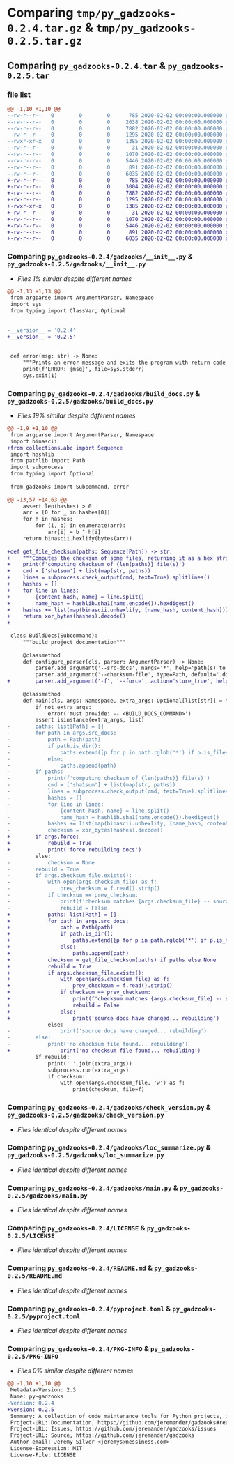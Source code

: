 # Comparing `tmp/py_gadzooks-0.2.4.tar.gz` & `tmp/py_gadzooks-0.2.5.tar.gz`

## Comparing `py_gadzooks-0.2.4.tar` & `py_gadzooks-0.2.5.tar`

### file list

```diff
@@ -1,10 +1,10 @@
--rw-r--r--   0        0        0      785 2020-02-02 00:00:00.000000 py_gadzooks-0.2.4/gadzooks/__init__.py
--rw-r--r--   0        0        0     2638 2020-02-02 00:00:00.000000 py_gadzooks-0.2.4/gadzooks/build_docs.py
--rw-r--r--   0        0        0     7882 2020-02-02 00:00:00.000000 py_gadzooks-0.2.4/gadzooks/check_version.py
--rw-r--r--   0        0        0     1295 2020-02-02 00:00:00.000000 py_gadzooks-0.2.4/gadzooks/loc_summarize.py
--rwxr-xr-x   0        0        0     1385 2020-02-02 00:00:00.000000 py_gadzooks-0.2.4/gadzooks/main.py
--rw-r--r--   0        0        0       31 2020-02-02 00:00:00.000000 py_gadzooks-0.2.4/.gitignore
--rw-r--r--   0        0        0     1070 2020-02-02 00:00:00.000000 py_gadzooks-0.2.4/LICENSE
--rw-r--r--   0        0        0     5446 2020-02-02 00:00:00.000000 py_gadzooks-0.2.4/README.md
--rw-r--r--   0        0        0      891 2020-02-02 00:00:00.000000 py_gadzooks-0.2.4/pyproject.toml
--rw-r--r--   0        0        0     6035 2020-02-02 00:00:00.000000 py_gadzooks-0.2.4/PKG-INFO
+-rw-r--r--   0        0        0      785 2020-02-02 00:00:00.000000 py_gadzooks-0.2.5/gadzooks/__init__.py
+-rw-r--r--   0        0        0     3004 2020-02-02 00:00:00.000000 py_gadzooks-0.2.5/gadzooks/build_docs.py
+-rw-r--r--   0        0        0     7882 2020-02-02 00:00:00.000000 py_gadzooks-0.2.5/gadzooks/check_version.py
+-rw-r--r--   0        0        0     1295 2020-02-02 00:00:00.000000 py_gadzooks-0.2.5/gadzooks/loc_summarize.py
+-rwxr-xr-x   0        0        0     1385 2020-02-02 00:00:00.000000 py_gadzooks-0.2.5/gadzooks/main.py
+-rw-r--r--   0        0        0       31 2020-02-02 00:00:00.000000 py_gadzooks-0.2.5/.gitignore
+-rw-r--r--   0        0        0     1070 2020-02-02 00:00:00.000000 py_gadzooks-0.2.5/LICENSE
+-rw-r--r--   0        0        0     5446 2020-02-02 00:00:00.000000 py_gadzooks-0.2.5/README.md
+-rw-r--r--   0        0        0      891 2020-02-02 00:00:00.000000 py_gadzooks-0.2.5/pyproject.toml
+-rw-r--r--   0        0        0     6035 2020-02-02 00:00:00.000000 py_gadzooks-0.2.5/PKG-INFO
```

### Comparing `py_gadzooks-0.2.4/gadzooks/__init__.py` & `py_gadzooks-0.2.5/gadzooks/__init__.py`

 * *Files 1% similar despite different names*

```diff
@@ -1,13 +1,13 @@
 from argparse import ArgumentParser, Namespace
 import sys
 from typing import ClassVar, Optional
 
 
-__version__ = '0.2.4'
+__version__ = '0.2.5'
 
 
 def error(msg: str) -> None:
     """Prints an error message and exits the program with return code 1."""
     print(f'ERROR: {msg}', file=sys.stderr)
     sys.exit(1)
```

### Comparing `py_gadzooks-0.2.4/gadzooks/build_docs.py` & `py_gadzooks-0.2.5/gadzooks/build_docs.py`

 * *Files 19% similar despite different names*

```diff
@@ -1,9 +1,10 @@
 from argparse import ArgumentParser, Namespace
 import binascii
+from collections.abc import Sequence
 import hashlib
 from pathlib import Path
 import subprocess
 from typing import Optional
 
 from gadzooks import Subcommand, error
 
@@ -13,57 +14,63 @@
     assert len(hashes) > 0
     arr = [0 for _ in hashes[0]]
     for h in hashes:
         for (i, b) in enumerate(arr):
             arr[i] = b ^ h[i]
     return binascii.hexlify(bytes(arr))
 
+def get_file_checksum(paths: Sequence[Path]) -> str:
+    """Computes the checksum of some files, returning it as a hex string."""
+    print(f'computing checksum of {len(paths)} file(s)')
+    cmd = ['sha1sum'] + list(map(str, paths))
+    lines = subprocess.check_output(cmd, text=True).splitlines()
+    hashes = []
+    for line in lines:
+        [content_hash, name] = line.split()
+        name_hash = hashlib.sha1(name.encode()).hexdigest()
+    hashes += list(map(binascii.unhexlify, [name_hash, content_hash]))
+    return xor_bytes(hashes).decode()
+
 
 class BuildDocs(Subcommand):
     """build project documentation"""
 
     @classmethod
     def configure_parser(cls, parser: ArgumentParser) -> None:
         parser.add_argument('--src-docs', nargs='*', help='path(s) to input docs (will use checksum to decide whether to rebuild)')
         parser.add_argument('--checksum-file', type=Path, default='.doc-checksum', help='checksum file')
+        parser.add_argument('-f', '--force', action='store_true', help='force rebuild')
 
     @classmethod
     def main(cls, args: Namespace, extra_args: Optional[list[str]] = None) -> None:
         if not extra_args:
             error('must provide: -- <BUILD_DOCS_COMMAND>')
         assert isinstance(extra_args, list)
-        paths: list[Path] = []
-        for path in args.src_docs:
-            path = Path(path)
-            if path.is_dir():
-                paths.extend([p for p in path.rglob('*') if p.is_file()])
-            else:
-                paths.append(path)
-        if paths:
-            print(f'computing checksum of {len(paths)} file(s)')
-            cmd = ['sha1sum'] + list(map(str, paths))
-            lines = subprocess.check_output(cmd, text=True).splitlines()
-            hashes = []
-            for line in lines:
-                [content_hash, name] = line.split()
-                name_hash = hashlib.sha1(name.encode()).hexdigest()
-            hashes += list(map(binascii.unhexlify, [name_hash, content_hash]))
-            checksum = xor_bytes(hashes).decode()
+        if args.force:
+            rebuild = True
+            print('force rebuilding docs')
         else:
-            checksum = None
-        rebuild = True
-        if args.checksum_file.exists():
-            with open(args.checksum_file) as f:
-                prev_checksum = f.read().strip()
-            if checksum == prev_checksum:
-                print(f'checksum matches {args.checksum_file} -- source docs are unchanged')
-                rebuild = False
+            paths: list[Path] = []
+            for path in args.src_docs:
+                path = Path(path)
+                if path.is_dir():
+                    paths.extend([p for p in path.rglob('*') if p.is_file()])
+                else:
+                    paths.append(path)
+            checksum = get_file_checksum(paths) if paths else None
+            rebuild = True
+            if args.checksum_file.exists():
+                with open(args.checksum_file) as f:
+                    prev_checksum = f.read().strip()
+                if checksum == prev_checksum:
+                    print(f'checksum matches {args.checksum_file} -- source docs are unchanged')
+                    rebuild = False
+                else:
+                    print('source docs have changed... rebuilding')
             else:
-                print('source docs have changed... rebuilding')
-        else:
-            print('no checksum file found... rebuilding')
+                print('no checksum file found... rebuilding')
         if rebuild:
             print(' '.join(extra_args))
             subprocess.run(extra_args)
             if checksum:
                 with open(args.checksum_file, 'w') as f:
                     print(checksum, file=f)
```

### Comparing `py_gadzooks-0.2.4/gadzooks/check_version.py` & `py_gadzooks-0.2.5/gadzooks/check_version.py`

 * *Files identical despite different names*

### Comparing `py_gadzooks-0.2.4/gadzooks/loc_summarize.py` & `py_gadzooks-0.2.5/gadzooks/loc_summarize.py`

 * *Files identical despite different names*

### Comparing `py_gadzooks-0.2.4/gadzooks/main.py` & `py_gadzooks-0.2.5/gadzooks/main.py`

 * *Files identical despite different names*

### Comparing `py_gadzooks-0.2.4/LICENSE` & `py_gadzooks-0.2.5/LICENSE`

 * *Files identical despite different names*

### Comparing `py_gadzooks-0.2.4/README.md` & `py_gadzooks-0.2.5/README.md`

 * *Files identical despite different names*

### Comparing `py_gadzooks-0.2.4/pyproject.toml` & `py_gadzooks-0.2.5/pyproject.toml`

 * *Files identical despite different names*

### Comparing `py_gadzooks-0.2.4/PKG-INFO` & `py_gadzooks-0.2.5/PKG-INFO`

 * *Files 0% similar despite different names*

```diff
@@ -1,10 +1,10 @@
 Metadata-Version: 2.3
 Name: py-gadzooks
-Version: 0.2.4
+Version: 0.2.5
 Summary: A collection of code maintenance tools for Python projects, intended to be used within git hooks.
 Project-URL: Documentation, https://github.com/jeremander/gadzooks#readme
 Project-URL: Issues, https://github.com/jeremander/gadzooks/issues
 Project-URL: Source, https://github.com/jeremander/gadzooks
 Author-email: Jeremy Silver <jeremys@nessiness.com>
 License-Expression: MIT
 License-File: LICENSE
```

